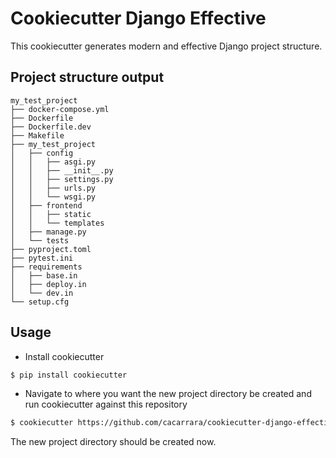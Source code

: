 # Cookiecutter Django Effective

This cookiecutter generates modern and effective Django project structure.

## Project structure output

```
my_test_project
├── docker-compose.yml
├── Dockerfile
├── Dockerfile.dev
├── Makefile
├── my_test_project
│   ├── config
│   │   ├── asgi.py
│   │   ├── __init__.py
│   │   ├── settings.py
│   │   ├── urls.py
│   │   └── wsgi.py
│   ├── frontend
│   │   ├── static
│   │   └── templates
│   ├── manage.py
│   └── tests
├── pyproject.toml
├── pytest.ini
├── requirements
│   ├── base.in
│   ├── deploy.in
│   └── dev.in
└── setup.cfg
```

## Usage

- Install cookiecutter

```sh
$ pip install cookiecutter
```

- Navigate to where you want the new project directory be created and run cookiecutter against this repository

```sh
$ cookiecutter https://github.com/cacarrara/cookiecutter-django-effective
```

The new project directory should be created now.